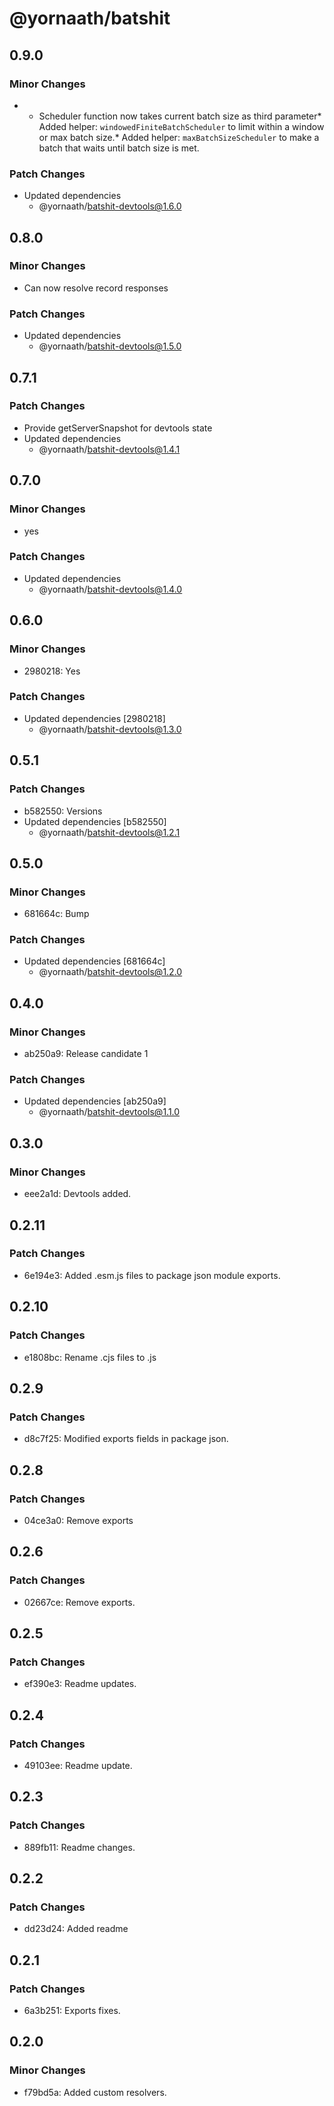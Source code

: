 # @yornaath/batshit

## 0.9.0

### Minor Changes

- - Scheduler function now takes current batch size as third parameter* Added helper: `windowedFiniteBatchScheduler` to limit within a window or max batch size.* Added helper: `maxBatchSizeScheduler` to make a batch that waits until batch size is met.

### Patch Changes

- Updated dependencies
  - @yornaath/batshit-devtools@1.6.0

## 0.8.0

### Minor Changes

- Can now resolve record responses

### Patch Changes

- Updated dependencies
  - @yornaath/batshit-devtools@1.5.0

## 0.7.1

### Patch Changes

- Provide getServerSnapshot for devtools state
- Updated dependencies
  - @yornaath/batshit-devtools@1.4.1

## 0.7.0

### Minor Changes

- yes

### Patch Changes

- Updated dependencies
  - @yornaath/batshit-devtools@1.4.0

## 0.6.0

### Minor Changes

- 2980218: Yes

### Patch Changes

- Updated dependencies [2980218]
  - @yornaath/batshit-devtools@1.3.0

## 0.5.1

### Patch Changes

- b582550: Versions
- Updated dependencies [b582550]
  - @yornaath/batshit-devtools@1.2.1

## 0.5.0

### Minor Changes

- 681664c: Bump

### Patch Changes

- Updated dependencies [681664c]
  - @yornaath/batshit-devtools@1.2.0

## 0.4.0

### Minor Changes

- ab250a9: Release candidate 1

### Patch Changes

- Updated dependencies [ab250a9]
  - @yornaath/batshit-devtools@1.1.0

## 0.3.0

### Minor Changes

- eee2a1d: Devtools added.

## 0.2.11

### Patch Changes

- 6e194e3: Added .esm.js files to package json module exports.

## 0.2.10

### Patch Changes

- e1808bc: Rename .cjs files to .js

## 0.2.9

### Patch Changes

- d8c7f25: Modified exports fields in package json.

## 0.2.8

### Patch Changes

- 04ce3a0: Remove exports

## 0.2.6

### Patch Changes

- 02667ce: Remove exports.

## 0.2.5

### Patch Changes

- ef390e3: Readme updates.

## 0.2.4

### Patch Changes

- 49103ee: Readme update.

## 0.2.3

### Patch Changes

- 889fb11: Readme changes.

## 0.2.2

### Patch Changes

- dd23d24: Added readme

## 0.2.1

### Patch Changes

- 6a3b251: Exports fixes.

## 0.2.0

### Minor Changes

- f79bd5a: Added custom resolvers.
